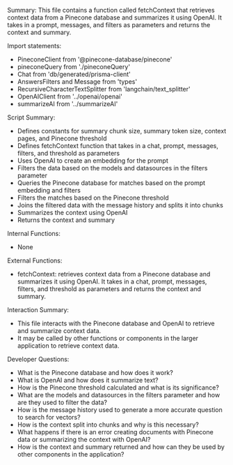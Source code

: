Summary:
This file contains a function called fetchContext that retrieves context data from a Pinecone database and summarizes it using OpenAI. It takes in a prompt, messages, and filters as parameters and returns the context and summary.

Import statements:
- PineconeClient from '@pinecone-database/pinecone'
- pineconeQuery from './pineconeQuery'
- Chat from 'db/generated/prisma-client'
- AnswersFilters and Message from 'types'
- RecursiveCharacterTextSplitter from 'langchain/text_splitter'
- OpenAIClient from '../openai/openai'
- summarizeAI from '../summarizeAI'

Script Summary:
- Defines constants for summary chunk size, summary token size, context pages, and Pinecone threshold
- Defines fetchContext function that takes in a chat, prompt, messages, filters, and threshold as parameters
- Uses OpenAI to create an embedding for the prompt
- Filters the data based on the models and datasources in the filters parameter
- Queries the Pinecone database for matches based on the prompt embedding and filters
- Filters the matches based on the Pinecone threshold
- Joins the filtered data with the message history and splits it into chunks
- Summarizes the context using OpenAI
- Returns the context and summary

Internal Functions:
- None

External Functions:
- fetchContext: retrieves context data from a Pinecone database and summarizes it using OpenAI. It takes in a chat, prompt, messages, filters, and threshold as parameters and returns the context and summary.

Interaction Summary:
- This file interacts with the Pinecone database and OpenAI to retrieve and summarize context data.
- It may be called by other functions or components in the larger application to retrieve context data.

Developer Questions:
- What is the Pinecone database and how does it work?
- What is OpenAI and how does it summarize text?
- How is the Pinecone threshold calculated and what is its significance?
- What are the models and datasources in the filters parameter and how are they used to filter the data?
- How is the message history used to generate a more accurate question to search for vectors?
- How is the context split into chunks and why is this necessary?
- What happens if there is an error creating documents with Pinecone data or summarizing the context with OpenAI?
- How is the context and summary returned and how can they be used by other components in the application?